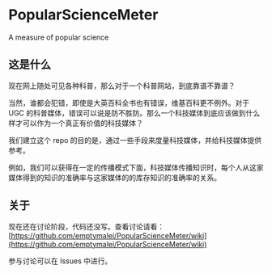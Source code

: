 PopularScienceMeter
===================

A measure of popular science


## 这是什么


现在网上随处可见各种科普，那么对于一个科普网站，到底靠谱不靠谱？

当然，谁都会犯错，即使是大英百科全书也有错误，维基百科更不例外。对于 UGC 的科普媒体，错误可以说是防不胜防。那么一个科技媒体到底应该做到什么样才可以作为一个真正有价值的科技媒体？

我们建立这个 repo 的目的是，通过一些手段来度量科技媒体，并给科技媒体提供参考。

例如，我们可以获得在一定的传播模式下面，科技媒体传播知识时，每个人从这家媒体得到的知识的准确率与这家媒体的的库存知识的准确率的关系。

## 关于

现在还在讨论阶段，代码还没写。查看讨论请看：
[https://github.com/emptymalei/PopularScienceMeter/wiki](https://github.com/emptymalei/PopularScienceMeter/wiki)

参与讨论可以在 Issues 中进行。
